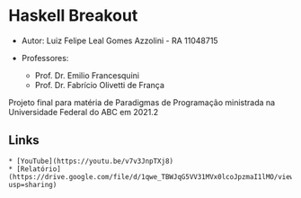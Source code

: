 # Haskell Breakout

- Autor: Luiz Felipe Leal Gomes Azzolini - RA 11048715

- Professores:
	* Prof. Dr. Emilio Francesquini
	* Prof. Dr. Fabrício Olivetti de França

Projeto final para matéria de Paradigmas de Programação ministrada na Universidade Federal do ABC em 2021.2

## Links
	* [YouTube](https://youtu.be/v7v3JnpTXj8)
	* [Relatório](https://drive.google.com/file/d/1qwe_TBWJqG5VV31MVx0lcoJpzmaI1lMO/view?usp=sharing)